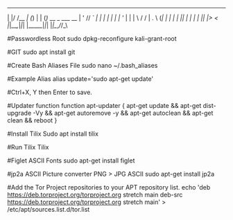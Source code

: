  _  __     _ _   _     _
| |/ /__ _| (_) | |   (_)_ __  _   ___  __
| ' // _` | | | | |   | | '_ \| | | \ \/ /
| . \ (_| | | | | |___| | | | | |_| |>  <
|_|\_\__,_|_|_| |_____|_|_| |_|\__,_/_/\_\

#Passwordless Root 
sudo dpkg-reconfigure kali-grant-root

#GIT
sudo apt install git

#Create Bash Aliases File
sudo nano ~/.bash_aliases

#Example Alias
alias update='sudo apt-get update'

#Ctrl+X, Y then Enter to save.

#Updater function
function apt-updater {
	apt-get update &&
	apt-get dist-upgrade -Vy &&
	apt-get autoremove -y &&
	apt-get autoclean &&
	apt-get clean &&
	reboot
	}

#Install Tilix
Sudo apt install tilix

#Run Tilix
Tilix

#Figlet ASCII Fonts
sudo apt-get install figlet

#jp2a ASCII Picture converter PNG > JPG ASCII
sudo apt-get install jp2a

#Add the Tor Project repositories to your APT repository list.
echo 'deb https://deb.torproject.org/torproject.org stretch main
deb-src https://deb.torproject.org/torproject.org stretch main' > /etc/apt/sources.list.d/tor.list
